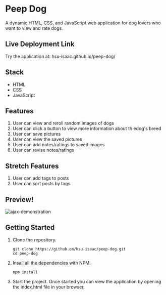 # Peep Dog

A dynamic HTML, CSS, and JavaScript web application for dog lovers who want to view and rate dogs.

## Live Deployment Link

Try the application at: hsu-isaac.github.io/peep-dog/

## Stack
- HTML
- CSS
- JavaScript

## Features
1. User can view and reroll random images of dogs
2. User can click a button to view more information about th edog's breed
3. User can save pictures
4. User can view the saved pictures
5. User can add notes/ratings to saved images
6. User can revise notes/ratings

## Stretch Features
1. User can add tags to posts
2. User can sort posts by tags

## Preview!

![ajax-demonstration](https://user-images.githubusercontent.com/85271794/134747219-ac71569d-914d-4efc-9351-f62a9a6c6d4d.gif)

## Getting Started
1. Clone the repository.
     ```shell
    git clone https://github.om/hsu-isaac/peep-dog.git
    cd peep-dog
    ```
2. Insall all the dependencies with NPM.
    ```shell
    npm install
    ```
3. Start the project. Once started you can view the application by opening the index.html file in your browser.
